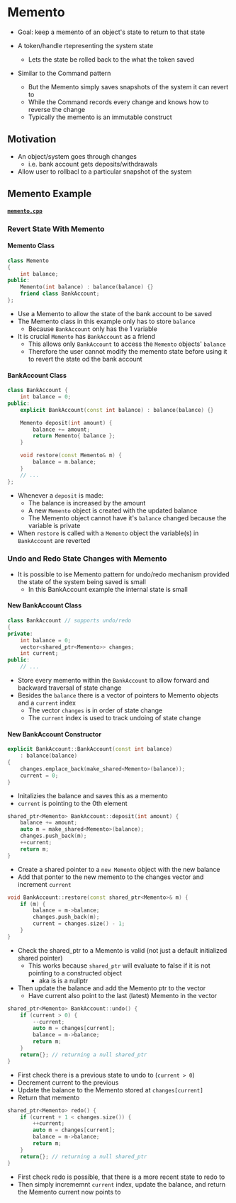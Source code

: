 # Memento

- Goal: keep a memento of an object's state to return to that state
- A token/handle rtepresenting the system state
    - Lets the state be rolled back to the what the token saved

- Similar to the Command pattern
    - But the Memento simply saves snapshots of the system it can revert to
    - While the Command records every change and knows how to reverse the change
    - Typically the memento is an immutable construct

## Motivation
- An object/system goes through changes
    - i.e. bank account gets deposits/withdrawals
- Allow user to rollbacl to a particular snapshot of the system

## Memento Example
#### [`memento.cpp`](memento.cpp)

### Revert State With Memento
#### Memento Class
```cpp
class Memento
{
    int balance;
public:
    Memento(int balance) : balance(balance) {}
    friend class BankAccount;
};
```
- Use a Memento to allow the state of the bank account to be saved
- The Memento class in this example only has to store `balance`
    - Because `BankAccount` only has the 1 variable
- It is crucial `Memento` has `BankAccount` as a friend
    - This allows only `BankAccount` to access the `Memento` objects' `balance`
    - Therefore the user cannot modify the memento state before using it to revert the state od the bank account

#### BankAccount Class
```cpp
class BankAccount {
    int balance = 0;
public:
    explicit BankAccount(const int balance) : balance(balance) {}

    Memento deposit(int amount) {
        balance += amount;
        return Memento{ balance };
    }

    void restore(const Memento& m) {
        balance = m.balance;
    }
    // ...
};
```
- Whenever a `deposit` is made:
    - The balance is increased by the amount
    - A new `Memento` object is created with the updated balance
    - The Memento object cannot have it's `balance` changed because the variable is private
- When `restore` is called with a `Memento` object the variable(s) in `BankAccount` are reverted

### Undo and Redo State Changes with Memento
- It is possible to ise Memento pattern for undo/redo mechanism provided the state of the system being saved is small
    - In this BankAccount example the internal state is small

#### New BankAccount Class
```cpp
class BankAccount // supports undo/redo
{
private:
    int balance = 0;
    vector<shared_ptr<Memento>> changes;
    int current;
public:
    // ...

```
- Store every memento within the `BankAccount` to allow forward and backward traversal of state change
- Besides the `balance` there is a vector of pointers to Memento objects and a `current` index 
    - The vector `changes` is in order of state change
    - The `current` index is used to track undoing of state change

#### New BankAccount Constructor
```cpp
explicit BankAccount::BankAccount(const int balance)
    : balance(balance)
{
    changes.emplace_back(make_shared<Memento>(balance));
    current = 0;
}
```
- Initalizies the balance and saves this as a memento
- `current` is pointing to the 0th element

```cpp
shared_ptr<Memento> BankAccount::deposit(int amount) {
    balance += amount;
    auto m = make_shared<Memento>(balance);
    changes.push_back(m);
    ++current;
    return m;
}
```
- Create a shared pointer to a `new Memento` object with the new balance
- Add that ponter to the new memento to the changes vector and increment `current`

```cpp
void BankAccount::restore(const shared_ptr<Memento>& m) {
    if (m) {
        balance = m->balance;
        changes.push_back(m);
        current = changes.size() - 1;
    }
}
```
- Check the shared_ptr to a Memento is valid (not just a default initialized shared pointer)
    - This works because `shared_ptr` will evaluate to false if it is not pointing to a constructed object
        - aka is is a nullptr
- Then update the balance and add the Memento ptr to the vector
    - Have current also point to the last (latest) Memento in the vector

```cpp
shared_ptr<Memento> BankAccount::undo() {
    if (current > 0) {
        --current;
        auto m = changes[current];
        balance = m->balance;
        return m;
    }
    return{}; // returning a null shared_ptr
}
```
- First check there is a previous state to undo to (`current > 0`)
- Decrement current to the previous
- Update the balance to the Memento stored at `changes[current]`
- Return that memento

```cpp
shared_ptr<Memento> redo() {
    if (current + 1 < changes.size()) {
        ++current;
        auto m = changes[current];
        balance = m->balance;
        return m;
    }
    return{}; // returning a null shared_ptr
}
```
- First check redo is possible, that there is a more recent state to redo to
- Then simply incrememnt `current` index, update the balance, and return the Memento current now points to

